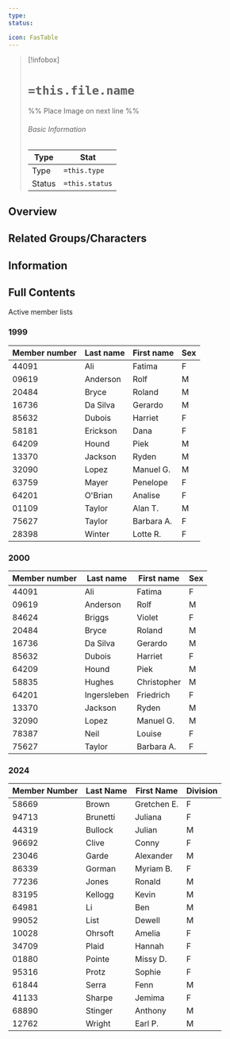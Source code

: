 ```yaml
---
type:
status:

icon: FasTable
---
```


> [!infobox]
> # `=this.file.name`
> %% Place Image on next line %%
> ###### Basic Information
> Type |  Stat |
> ---|---|
> Type | `=this.type` |
> Status | `=this.status` |
## Overview

## Related Groups/Characters

## Information

## Full Contents
Active member lists

### 1999

| Member number | Last name | First name | Sex |
| ------------- | --------- | ---------- | --- |
| 44091         | Ali       | Fatima     | F   |
| 09619         | Anderson  | Rolf       | M   |
| 20484         | Bryce     | Roland     | M   |
| 16736         | Da Silva  | Gerardo    | M   |
| 85632         | Dubois    | Harriet    | F   |
| 58181         | Erickson  | Dana       | F   |
| 64209         | Hound     | Piek       | M   |
| 13370         | Jackson   | Ryden      | M   |
| 32090         | Lopez     | Manuel G.  | M   |
| 63759         | Mayer     | Penelope   | F   |
| 64201         | O'Brian   | Analise    | F   |
| 01109         | Taylor    | Alan T.    | M   |
| 75627         | Taylor    | Barbara A. | F   |
| 28398         | Winter    | Lotte R.   | F   |

### 2000

| Member number | Last name   | First name  | Sex |
| ------------- | ----------- | ----------- | --- |
| 44091         | Ali         | Fatima      | F   |
| 09619         | Anderson    | Rolf        | M   |
| 84624         | Briggs      | Violet      | F   |
| 20484         | Bryce       | Roland      | M   |
| 16736         | Da Silva    | Gerardo     | M   |
| 85632         | Dubois      | Harriet     | F   |
| 64209         | Hound       | Piek        | M   |
| 58835         | Hughes      | Christopher | M   |
| 64201         | Ingersleben | Friedrich   | F   |
| 13370         | Jackson     | Ryden       | M   |
| 32090         | Lopez       | Manuel G.   | M   |
| 78387         | Neil        | Louise      | F   |
| 75627         | Taylor      | Barbara A.  | F   |
### 2024

| Member Number | Last Name | First Name  | Division |
| ------------- | --------- | ----------- | -------- |
| 58669         | Brown     | Gretchen E. | F        |
| 94713         | Brunetti  | Juliana     | F        |
| 44319         | Bullock   | Julian      | M        |
| 96692         | Clive     | Conny       | F        |
| 23046         | Garde     | Alexander   | M        |
| 86339         | Gorman    | Myriam B.   | F        |
| 77236         | Jones     | Ronald      | M        |
| 83195         | Kellogg   | Kevin       | M        |
| 64981         | Li        | Ben         | M        |
| 99052         | List      | Dewell      | M        |
| 10028         | Ohrsoft   | Amelia      | F        |
| 34709         | Plaid     | Hannah      | F        |
| 01880         | Pointe    | Missy D.    | F        |
| 95316         | Protz     | Sophie      | F        |
| 61844         | Serra     | Fenn        | M        |
| 41133         | Sharpe    | Jemima      | F        |
| 68890         | Stinger   | Anthony     | M        |
| 12762         | Wright    | Earl P.     | M        |
